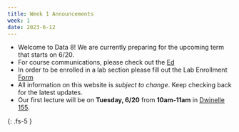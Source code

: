 ```yaml
---
title: Week 1 Announcements
week: 1
date: 2023-6-12
---
```


- Welcome to Data 8! We are currently preparing for the upcoming term that starts on 6/20.
- For course communications, please check out the [Ed](https://edstem.org/us/courses/40189/discussion/)
- In order to be enrolled in a lab section please fill out the Lab Enrollment [Form](https://docs.google.com/forms/d/e/1FAIpQLSc8w5wTzJ-ZQkkINKMlvAmNryWEne7giul5aH9mqn-eiEiiPA/viewform)
- All information on this website is _subject to change_. Keep checking back for the latest updates.
- Our first lecture will be on **Tuesday, 6/20** from **10am-11am** in [Dwinelle 155](https://www.berkeley.edu/map/?dwinelle).

{: .fs-5 }
